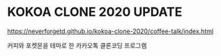 # KOKOA CLONE 2020 UPDATE

https://neverforgetd.github.io/kokoa-clone-2020/coffee-talk/index.html

커피와 포켓몬을 테마로 한 카카오톡 클론코딩 프로그램
